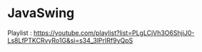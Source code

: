 # JavaSwing
Playlist : https://youtube.com/playlist?list=PLgLCjVh3O6ShjiJ0-Ls8LfPTKCRvyRo1G&si=s34_3lPrIRf9yQpS
